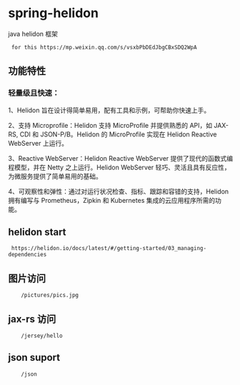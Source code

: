 # spring-helidon
java helidon 框架


```````
 for this https://mp.weixin.qq.com/s/vsxbPbDEdJbgCBxSDQ2WpA
```````


## 功能特性


 ### 轻量级且快速：
 1、Helidon 旨在设计得简单易用，配有工具和示例，可帮助你快速上手。


 2、支持 Microprofile：Helidon 支持 MicroProfile 并提供熟悉的 API，如 JAX-RS, CDI 和 JSON-P/B。Helidon 的 MicroProfile 实现在 Helidon Reactive WebServer 上运行。

 3、Reactive WebServer：Helidon Reactive WebServer 提供了现代的函数式编程模型，并在 Netty 之上运行。Helidon WebServer 轻巧、灵活且具有反应性，为微服务提供了简单易用的基础。

 4、可观察性和弹性：通过对运行状况检查、指标、跟踪和容错的支持，Helidon 拥有编写与 Prometheus，Zipkin 和 Kubernetes 集成的云应用程序所需的功能。


## helidon start

```
 https://helidon.io/docs/latest/#/getting-started/03_managing-dependencies
```

## 图片访问
```
    /pictures/pics.jpg
```
## jax-rs 访问
```
    /jersey/hello
```
## json suport
```
    /json
```